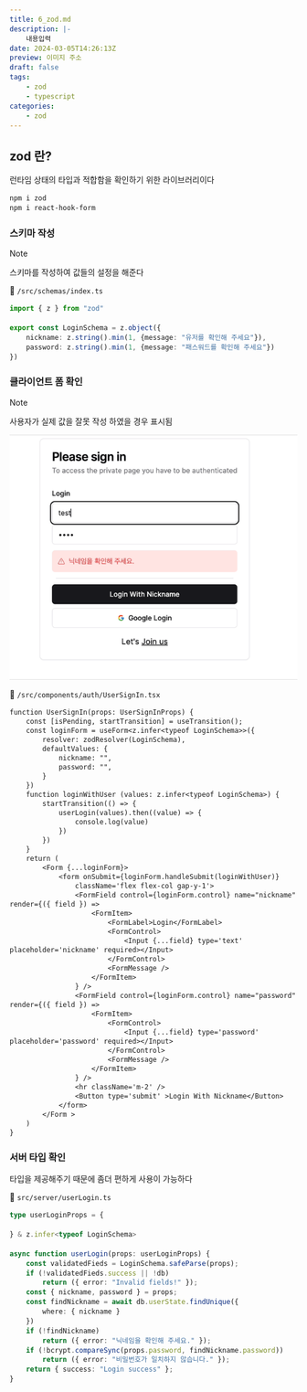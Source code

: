 ```yaml
---
title: 6_zod.md
description: |-
	내용입력
date: 2024-03-05T14:26:13Z
preview: 이미지 주소
draft: false
tags:
	- zod
	- typescript
categories:
	- zod
---
```


## zod 란?

런타임 상태의 타입과 적합함을 확인하기 위한 라이브러리이다

```bash
npm i zod
npm i react-hook-form
```

### 스키마 작성

> [!NOTE]
> 스키마를 작성하여 값들의 설정을 해준다

🍝 ```/src/schemas/index.ts```

```ts
import { z } from "zod"

export const LoginSchema = z.object({
	nickname: z.string().min(1, {message: "유저를 확인해 주세요"}),
	password: z.string().min(1, {message: "패스워드를 확인해 주세요"})
})
```

### 클라이언트 폼 확인

> [!NOTE]
> 사용자가 실제 값을 잘못 작성 하였을 경우 표시됨

![Image](assets/zod_client_check.gif)

🍝 ```/src/components/auth/UserSignIn.tsx```

```tsx
function UserSignIn(props: UserSignInProps) {
	const [isPending, startTransition] = useTransition();
	const loginForm = useForm<z.infer<typeof LoginSchema>>({
		resolver: zodResolver(LoginSchema),
		defaultValues: {
			nickname: "",
			password: "",
		}
	})
	function loginWithUser (values: z.infer<typeof LoginSchema>) {
		startTransition(() => {
			userLogin(values).then((value) => {
				console.log(value)
			})
		})
	}
	return (
		<Form {...loginForm}>
			<form onSubmit={loginForm.handleSubmit(loginWithUser)}
				className='flex flex-col gap-y-1'>
				<FormField control={loginForm.control} name="nickname" render={({ field }) =>
					<FormItem>
						<FormLabel>Login</FormLabel>
						<FormControl>
							<Input {...field} type='text' placeholder='nickname' required></Input>
						</FormControl>
						<FormMessage />
					</FormItem>
				} />
				<FormField control={loginForm.control} name="password" render={({ field }) =>
					<FormItem>
						<FormControl>
							<Input {...field} type='password' placeholder='password' required></Input>
						</FormControl>
						<FormMessage />
					</FormItem>
				} />
				<hr className='m-2' />
				<Button type='submit' >Login With Nickname</Button>
			</form>
		</Form >
	)
}
```

### 서버 타입 확인

타입을 제공해주기 때문에 좀더 편하게 사용이 가능하다

🍝 ```src/server/userLogin.ts```

```ts
type userLoginProps = {

} & z.infer<typeof LoginSchema>

async function userLogin(props: userLoginProps) {
	const validatedFieds = LoginSchema.safeParse(props);
	if (!validatedFieds.success || !db)
		return ({ error: "Invalid fields!" });
	const { nickname, password } = props;
	const findNickname = await db.userState.findUnique({
		where: { nickname }
	})
	if (!findNickname)
		return ({ error: "닉네임을 확인해 주세요." });
	if (!bcrypt.compareSync(props.password, findNickname.password))
		return ({ error: "비밀번호가 일치하지 않습니다." });
	return { success: "Login success" };
}
```
